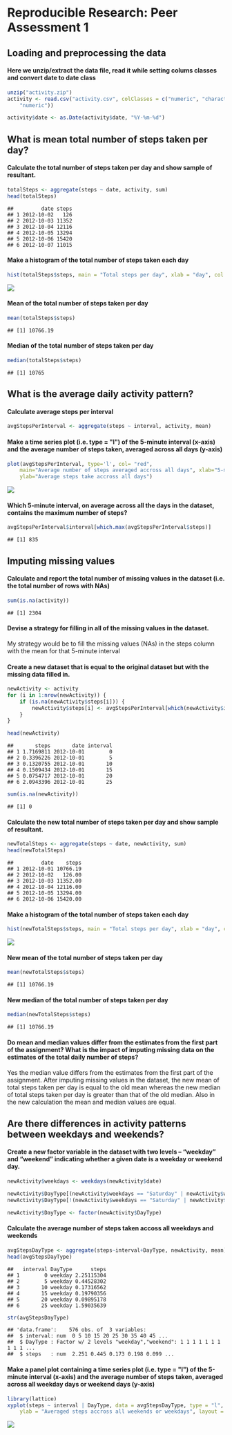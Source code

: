 # Reproducible Research: Peer Assessment 1



## Loading and preprocessing the data

#### Here we unzip/extract the data file, read it while setting colums classes and convert date to date class

```r
unzip("activity.zip")
activity <- read.csv("activity.csv", colClasses = c("numeric", "character", 
    "numeric"))

activity$date <- as.Date(activity$date, "%Y-%m-%d")
```

## What is mean total number of steps taken per day?

#### Calculate the total number of steps taken per day and show sample of resultant.

```r
totalSteps <- aggregate(steps ~ date, activity, sum)
head(totalSteps)
```

```
##         date steps
## 1 2012-10-02   126
## 2 2012-10-03 11352
## 3 2012-10-04 12116
## 4 2012-10-05 13294
## 5 2012-10-06 15420
## 6 2012-10-07 11015
```
#### Make a histogram of the total number of steps taken each day

```r
hist(totalSteps$steps, main = "Total steps per day", xlab = "day", col = "blue")
```

![](PA1_template_files/figure-html/unnamed-chunk-3-1.png) 

#### Mean of the total number of steps taken per day

```r
mean(totalSteps$steps)
```

```
## [1] 10766.19
```

#### Median of the total number of steps taken per day

```r
median(totalSteps$steps)
```

```
## [1] 10765
```


## What is the average daily activity pattern?

#### Calculate average steps per interval

```r
avgStepsPerInterval <- aggregate(steps ~ interval, activity, mean)
```

#### Make a time series plot (i.e. type = "l") of the 5-minute interval (x-axis) and the average number of steps taken, averaged across all days (y-axis)

```r
plot(avgStepsPerInterval, type='l', col= "red", 
  	main="Average number of steps averaged accross all days", xlab="5-minute interval", 
    ylab="Average steps take accross all days")
```

![](PA1_template_files/figure-html/unnamed-chunk-7-1.png) 

#### Which 5-minute interval, on average across all the days in the dataset, contains the maximum number of steps?

```r
avgStepsPerInterval$interval[which.max(avgStepsPerInterval$steps)]
```

```
## [1] 835
```


## Imputing missing values

#### Calculate and report the total number of missing values in the dataset (i.e. the total number of rows with NAs)

```r
sum(is.na(activity))
```

```
## [1] 2304
```

#### Devise a strategy for filling in all of the missing values in the dataset.

My strategy would be to fill the missing values (NAs) in the steps column with the mean for that 5-minute interval

#### Create a new dataset that is equal to the original dataset but with the missing data filled in.

```r
newActivity <- activity 
for (i in 1:nrow(newActivity)) {
    if (is.na(newActivity$steps[i])) {
        newActivity$steps[i] <- avgStepsPerInterval[which(newActivity$interval[i] == avgStepsPerInterval$interval), ]$steps
    }
}

head(newActivity)
```

```
##       steps       date interval
## 1 1.7169811 2012-10-01        0
## 2 0.3396226 2012-10-01        5
## 3 0.1320755 2012-10-01       10
## 4 0.1509434 2012-10-01       15
## 5 0.0754717 2012-10-01       20
## 6 2.0943396 2012-10-01       25
```



```r
sum(is.na(newActivity))
```

```
## [1] 0
```


#### Calculate the new total number of steps taken per day and show sample of resultant.

```r
newTotalSteps <- aggregate(steps ~ date, newActivity, sum)
head(newTotalSteps)
```

```
##         date    steps
## 1 2012-10-01 10766.19
## 2 2012-10-02   126.00
## 3 2012-10-03 11352.00
## 4 2012-10-04 12116.00
## 5 2012-10-05 13294.00
## 6 2012-10-06 15420.00
```
#### Make a histogram of the total number of steps taken each day

```r
hist(newTotalSteps$steps, main = "Total steps per day", xlab = "day", col = "green")
```

![](PA1_template_files/figure-html/unnamed-chunk-13-1.png) 

#### New mean of the total number of steps taken per day

```r
mean(newTotalSteps$steps)
```

```
## [1] 10766.19
```

#### New median of the total number of steps taken per day

```r
median(newTotalSteps$steps)
```

```
## [1] 10766.19
```

#### Do mean and median values differ from the estimates from the first part of the assignment? What is the impact of imputing missing data on the estimates of the total daily number of steps?
Yes the median value differs from the estimates from the first part of the assignment. After imputing missing values in the dataset, the new mean of total steps taken per day is equal to the old mean whereas the new median of total steps taken per day is greater than that of the old median. Also in the new calculation the mean and median values are equal.

## Are there differences in activity patterns between weekdays and weekends?

#### Create a new factor variable in the dataset with two levels – “weekday” and “weekend” indicating whether a given date is a weekday or weekend day.


```r
newActivity$weekdays <- weekdays(newActivity$date)

newActivity$DayType[(newActivity$weekdays == "Saturday" | newActivity$weekdays == "Sunday")] <- "weekend"
newActivity$DayType[!(newActivity$weekdays == "Saturday" | newActivity$weekdays == "Sunday")] <- "weekday"

newActivity$DayType <- factor(newActivity$DayType)
```
#### Calculate the average number of steps taken accoss all weekdays and weekends


```r
avgStepsDayType <- aggregate(steps~interval+DayType, newActivity, mean)
head(avgStepsDayType)
```

```
##   interval DayType      steps
## 1        0 weekday 2.25115304
## 2        5 weekday 0.44528302
## 3       10 weekday 0.17316562
## 4       15 weekday 0.19790356
## 5       20 weekday 0.09895178
## 6       25 weekday 1.59035639
```

```r
str(avgStepsDayType)
```

```
## 'data.frame':	576 obs. of  3 variables:
##  $ interval: num  0 5 10 15 20 25 30 35 40 45 ...
##  $ DayType : Factor w/ 2 levels "weekday","weekend": 1 1 1 1 1 1 1 1 1 1 ...
##  $ steps   : num  2.251 0.445 0.173 0.198 0.099 ...
```
#### Make a panel plot containing a time series plot (i.e. type = "l") of the 5-minute interval (x-axis) and the average number of steps taken, averaged across all weekday days or weekend days (y-axis)


```r
library(lattice)
xyplot(steps ~ interval | DayType, data = avgStepsDayType, type = "l", xlab = "5-minute interval", 
  	ylab = "Averaged steps accross all weekends or weekdays", layout = c(1, 2))
```

![](PA1_template_files/figure-html/unnamed-chunk-18-1.png) 

